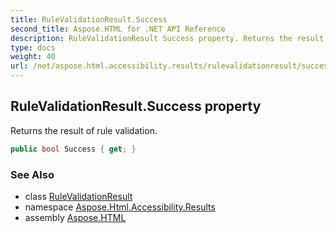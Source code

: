 ```yaml
---
title: RuleValidationResult.Success
second_title: Aspose.HTML for .NET API Reference
description: RuleValidationResult Success property. Returns the result of rule validation
type: docs
weight: 40
url: /net/aspose.html.accessibility.results/rulevalidationresult/success/
---
```

## RuleValidationResult.Success property

Returns the result of rule validation.

```csharp
public bool Success { get; }
```

### See Also

* class [RuleValidationResult](../)
* namespace [Aspose.Html.Accessibility.Results](../../../aspose.html.accessibility.results/)
* assembly [Aspose.HTML](../../../)
